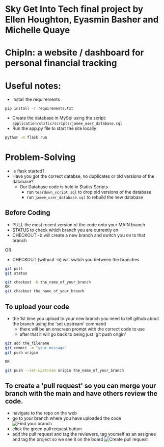 # Sky Get Into Tech final project by Ellen Houghton, Eyasmin Basher and Michelle Quaye

# ChipIn: a website / dashboard for personal financial tracking

# Useful notes:

- Install the requirements
```bash
pip install -r requirements.txt
```
- Create the database in MySql using the script: `application/static/scripts/jamee_user_database.sql`
- Run the app.py file to start the site locally
```bash
python -m flask run
```

# Problem-Solving

- Is flask started?
- Have you got the correct databse, no duplicates or old versions of the database?
    - Our Database code is held in Static/ Scripts
        - run `teardown_script.sql` to drop old versions of the database
        - run `jamee_user_database.sql` to rebuild the new database

## Before Coding

- PULL the most recent version of the code onto your MAIN branch
- STATUS to check which branch you are currently on
- CHECKOUT -b will create a new branch and switch you on to that branch

OR

- CHECKOUT (without -b) will switch you between the branches

```bash
git pull
git status

git checkout -b the_name_of_your_branch
OR
git checkout the_name_of_your_branch
```

## To upload your code

- the 1st time you upload to your new branch you need to tell github about the branch using the 'set upstream' command
    - there will be an onscreen prompt with the correct code to use
    - after that it will go back to being just 'git push origin'

```bash
git add the_filename
git commit -m "your_message"
git push origin

OR

git push --set-upstream origin the_name_of_your_branch
```

## To create a 'pull request' so you can merge your branch with the main and have others review the code.

- navigate to the repo on the web
- go to your branch where you have uploaded the code
![Find your branch](application/static/images/branch.jpg)
- click the green pull request button
- add the pull request and tag the reviewers, tag yourself as an assignee and tag the project so we see it on the board
![Create pull request](application/static/images/pull_rqst.jpg)



